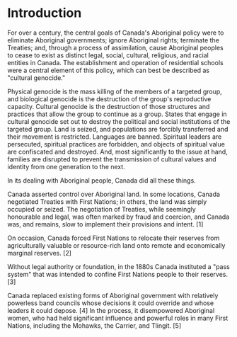# Introduction

For over a century, the central goals of Canada's Aboriginal policy were to eliminate Aboriginal governments; ignore Aboriginal rights; terminate the Treaties; and, through a process of assimilation, cause Aboriginal peoples to cease to exist as distinct legal, social, cultural, religious, and racial entities in Canada. The establishment and operation of residential schools were a central element of this policy, which can best be described as "cultural genocide."

Physical genocide is the mass killing of the members of a targeted group, and biological genocide is the destruction of the group's reproductive capacity. Cultural genocide is the destruction of those structures and practices that allow the group to continue as a group. States that engage in cultural genocide set out to destroy the political and social institutions of the targeted group. Land is seized, and populations are forcibly transferred and their movement is restricted. Languages are banned. Spiritual leaders are persecuted, spiritual practices are forbidden, and objects of spiritual value are confiscated and destroyed. And, most significantly to the issue at hand, families are disrupted to prevent the transmission of cultural values and identity from one generation to the next.

In its dealing with Aboriginal people, Canada did all these things.

Canada asserted control over Aboriginal land. In some locations, Canada negotiated Treaties with First Nations; in others, the land was simply occupied or seized. The negotiation of Treaties, while seemingly honourable and legal, was often marked by fraud and coercion, and Canada was, and remains, slow to implement their provisions and intent. [1]

On occasion, Canada forced First Nations to relocate their reserves from agriculturally valuable or resource-rich land onto remote and economically marginal reserves. [2]

Without legal authority or foundation, in the 1880s Canada instituted a "pass system" that was intended to confine First Nations people to their reserves. [3]

Canada replaced existing forms of Aboriginal government with relatively powerless band councils whose decisions it could override and whose leaders it could depose. [4] In the process, it disempowered Aboriginal women, who had held significant influence and powerful roles in many First Nations, including the Mohawks, the Carrier, and Tlingit. [5]
